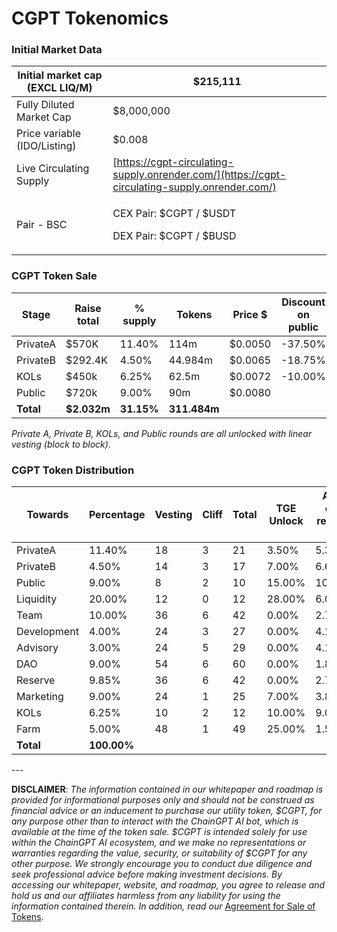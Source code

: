 # CGPT Tokenomics

###

### **Initial Market Data**

| Initial market cap (EXCL LIQ/M) | $215,111                                                                                       |
| ------------------------------- | ---------------------------------------------------------------------------------------------- |
| Fully Diluted Market Cap        | $8,000,000                                                                                     |
| Price variable (IDO/Listing)    | $0.008                                                                                         |
| Live Circulating Supply         | [https://cgpt-circulating-supply.onrender.com/](https://cgpt-circulating-supply.onrender.com/) |
| Pair - BSC                      | <p>CEX Pair: $CGPT / $USDT</p><p>DEX Pair: $CGPT / $BUSD</p>                                   |

### **CGPT Token Sale**

<table><thead><tr><th width="124">Stage</th><th width="107">Raise total</th><th>% supply</th><th width="117">Tokens</th><th width="100">Price $</th><th>Discount on public</th><th width="121">TGE Unlock</th><th>TGE Tokens</th></tr></thead><tbody><tr><td>PrivateA</td><td>$570K</td><td>11.40%</td><td>114m</td><td>$0.0050</td><td>-37.50%</td><td>3.50%</td><td>3.99m</td></tr><tr><td>PrivateB</td><td>$292.4K</td><td>4.50%</td><td>44.984m</td><td>$0.0065</td><td>-18.75%</td><td>7.00%</td><td>3.148m</td></tr><tr><td>KOLs</td><td>$450k</td><td>6.25%</td><td>62.5m</td><td>$0.0072</td><td>-10.00%</td><td>10.00%</td><td>6.25m</td></tr><tr><td>Public</td><td>$720k</td><td>9.00%</td><td>90m</td><td>$0.0080</td><td></td><td>15.00%</td><td>13.5m</td></tr><tr><td><strong>Total</strong></td><td><strong>$2.032m</strong></td><td><strong>31.15%</strong></td><td><strong>311.484m</strong></td><td></td><td></td><td></td><td><strong>26.888m</strong></td></tr></tbody></table>

_Private A, Private B, KOLs, and Public rounds are all unlocked with linear vesting (block to block)._

### CGPT Token Distribution

<table><thead><tr><th width="159">Towards</th><th width="125">Percentage</th><th width="91">Vesting</th><th width="71">Cliff</th><th width="78">Total</th><th width="90">TGE Unlock</th><th width="108">After cliff release PM</th><th width="116">Cliff / Total</th><th width="113">% of all PM</th><th width="164">AVG released PM</th><th width="210">TGE-Tokens Release</th><th>Initial market cap</th></tr></thead><tbody><tr><td>PrivateA</td><td>11.40%</td><td>18</td><td>3</td><td>21</td><td>3.50%</td><td>5.36%</td><td>0.40%</td><td>0.61%</td><td>6,111,666.67</td><td>3.99m</td><td>$31.9k</td></tr><tr><td>PrivateB</td><td>4.50%</td><td>14</td><td>3</td><td>17</td><td>7.00%</td><td>6.64%</td><td>0.31%</td><td>0.30%</td><td>2,988,263.74</td><td>3.148m</td><td>$25.191k</td></tr><tr><td>Public</td><td>9.00%</td><td>8</td><td>2</td><td>10</td><td>15.00%</td><td>10.63%</td><td>1.35%</td><td>0.96%</td><td>9,562,500.00</td><td>13.5m</td><td>$108k</td></tr><tr><td>Liquidity</td><td>20.00%</td><td>12</td><td>0</td><td>12</td><td>28.00%</td><td>6.0%</td><td>5.6%</td><td>1.20%</td><td>12,000,000.00</td><td>56m</td><td>$448k</td></tr><tr><td>Team</td><td>10.00%</td><td>36</td><td>6</td><td>42</td><td>0.00%</td><td>2.78%</td><td>0.00%</td><td>0.28%</td><td>2,777,777.78</td><td>0.00</td><td>$0.00</td></tr><tr><td>Development</td><td>4.00%</td><td>24</td><td>3</td><td>27</td><td>0.00%</td><td>4.17%</td><td>0.00%</td><td>0.17%</td><td>1,666,666.67</td><td>0.00</td><td>$0.00</td></tr><tr><td>Advisory</td><td>3.00%</td><td>24</td><td>5</td><td>29</td><td>0.00%</td><td>4.17%</td><td>0.00%</td><td>0.13%</td><td>1,250,000.00</td><td>0.00</td><td>$0.00</td></tr><tr><td>DAO</td><td>9.00%</td><td>54</td><td>6</td><td>60</td><td>0.00%</td><td>1.85%</td><td>0.00%</td><td>0.17%</td><td>1,666,666.67</td><td>0.00</td><td>$0.00</td></tr><tr><td>Reserve</td><td>9.85%</td><td>36</td><td>6</td><td>42</td><td>0.00%</td><td>2.78%</td><td>0.00%</td><td>0.27%</td><td>2,736,000.00</td><td>0.00</td><td>$0.00</td></tr><tr><td>Marketing</td><td>9.00%</td><td>24</td><td>1</td><td>25</td><td>7.00%</td><td>3.88%</td><td>0.63%</td><td>0.35%</td><td>3,487,500.00</td><td>6.3m</td><td>$50.4</td></tr><tr><td>KOLs</td><td>6.25%</td><td>10</td><td>2</td><td>12</td><td>10.00%</td><td>9.00%</td><td>0.63%</td><td>0.56%</td><td>5,625,000.00</td><td>6.25m</td><td>$50k</td></tr><tr><td>Farm</td><td>5.00%</td><td>48</td><td>1</td><td>49</td><td>25.00%</td><td>1.58%</td><td>0.00%</td><td>0.08%</td><td>781,250</td><td>12.5M</td><td>$100K</td></tr><tr><td><strong>Total</strong></td><td><strong>100.00%</strong></td><td></td><td></td><td></td><td></td><td></td><td></td><td><strong>5.05%</strong></td><td><strong>50,375,624.85m</strong></td><td><strong>101,688,923.08m</strong></td><td><strong>$813.5K</strong></td></tr></tbody></table>

\---

**DISCLAIMER**: _The information contained in our whitepaper and roadmap is provided for informational purposes only and should not be construed as financial advice or an inducement to purchase our utility token, $CGPT, for any purpose other than to interact with the ChainGPT AI bot, which is available at the time of the token sale. $CGPT is intended solely for use within the ChainGPT AI ecosystem, and we make no representations or warranties regarding the value, security, or suitability of $CGPT for any other purpose. We strongly encourage you to conduct due diligence and seek professional advice before making investment decisions. By accessing our whitepaper, website, and roadmap, you agree to release and hold us and our affiliates harmless from any liability for using the information contained therein.  In addition, read our_ [Agreement for Sale of Tokens](https://www.chaingpt.org/licences).

